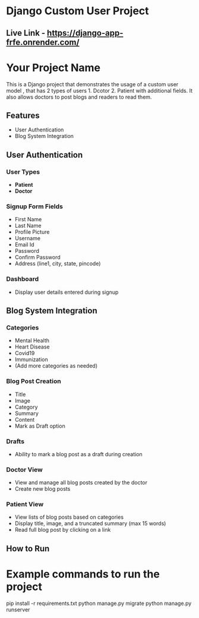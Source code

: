 # Django Custom User Project
## Live Link - https://django-app-frfe.onrender.com/



# Your Project Name

This is a Django project that demonstrates the usage of a custom user model , that has 2 types of users 1. Dcotor 2. Patient with additional fields. It also allows doctors to post blogs and readers to read them.

## Features

- User Authentication
- Blog System Integration

## User Authentication

### User Types

- **Patient**
- **Doctor**

### Signup Form Fields

- First Name
- Last Name
- Profile Picture
- Username
- Email Id
- Password
- Confirm Password
- Address (line1, city, state, pincode)

### Dashboard

- Display user details entered during signup

## Blog System Integration

### Categories

- Mental Health
- Heart Disease
- Covid19
- Immunization
- (Add more categories as needed)

### Blog Post Creation

- Title
- Image
- Category
- Summary
- Content
- Mark as Draft option

### Drafts

- Ability to mark a blog post as a draft during creation

### Doctor View

- View and manage all blog posts created by the doctor
- Create new blog posts

### Patient View

- View lists of blog posts based on categories
- Display title, image, and a truncated summary (max 15 words)
- Read full blog post by clicking on a link

## How to Run

# Example commands to run the project
pip install -r requirements.txt
python manage.py migrate
python manage.py runserver



